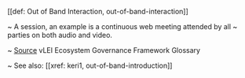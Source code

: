 [[def: Out of Band Interaction, out-of-band-interaction]]

~ A session, an example is a continuous web meeting attended by all
~ parties on both audio and video.

~ [Source](https://www.gleif.org/vlei/introducing-the-vlei-ecosystem-governance-framework/2023-12-15_vlei-egf-v2.0-glossary_v1.3_final.pdf) vLEI Ecosystem Governance Framework Glossary

~ See also: [[xref: keri1, out-of-band-introduction]]

